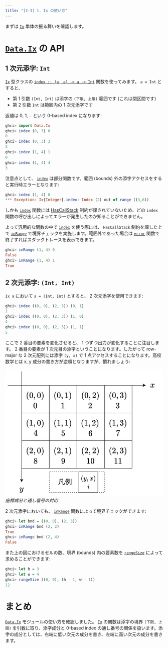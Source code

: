 ```yaml
---
title: "[2-3] 1. Ix の使い方"
---
```


まずは [`Ix`] 単体の振る舞いを確認します。

# [`Data.Ix`] の API

## 1 次元添字: `Int`

[`Ix`] 型クラスの [`index :: (a, a) -> a -> Int`][`index`] 関数を使ってみます。 `a = Int` とすると、

- 第 1 引数 `(Int, Int)` は添字の `(下限, 上限)` 範囲です (これは閉区間です)
- 第 2 引数 `Int` は範囲内の 1 次元添字です

返値は 0, 1, .. という 0-based index になります:

```hs
ghci> import Data.Ix
ghci> index (0, 3) 0
0
ghci> index (0, 3) 3
3
ghci> index (1, 4) 1
0
ghci> index (1, 4) 4
3
```

注意点として、 [`index`] は部分関数です。範囲 (bounds) 外の添字アクセスをすると実行時エラーとなります:

```hs
ghci> index (1, 4) 0
*** Exception: Ix{Integer}.index: Index (2) out of range ((3,6))
```

しかも [`index`] 関数には [HasCallStack] 制約が課されていないため、どの `index` 関数の呼び出しによってエラーが発生したのか知ることができません。

よって汎用的な関数の中で [`index`] を使う際には、 `HasCallStack` 制約を課した上で [`inRange`] で境界チェックを実施します。範囲外であった場合は [`error`] 関数で終了すればスタックトレースを表示できます。

```hs
ghci> inRange (1, 4) 0
False
ghci> inRange (1, 4) 1
True
```

## 2 次元添字: `(Int, Int)`

`Ix a` において `a = (Int, Int)` とすると、 2 次元添字を使用できます:

```hs
ghci> index ((0, 0), (2, 3)) (0, 1)
1
ghci> index ((0, 0), (2, 3)) (1, 0)
4
ghci> index ((0, 0), (2, 3)) (1, 1)
5
```

ここで 2 番目の要素を変化させると、 1 つずつ出力が変化することに注目します。 2 番目の要素が 1 次元目の添字ということになります。したがって row-major な 2 次元配列には添字 `(y, x)` で 1 点アクセスすることになります。高校数学とは x, y 成分の書き方が逆順となりますが、慣れましょう:

![2 次元添字](/images/seriously-haskell/array-index.png)
*座標成分と通し番号の対応*

2 次元添字においても、 [`inRange`] 関数によって境界チェックができます:

```hs
ghci> let bnd = ((0, 0), (2, 3))
ghci> inRange bnd (2, 2)
True
ghci> inRange bnd (2, 4)
False
```

また上の図におけるセルの数、境界 (bounds) 内の要素数を [`rangeSize`] によって求めることができます:

```hs
ghci> let h = 3
ghci> let w = 4
ghci> rangeSize ((0, 0), (h - 1, w - 1))
12
```

# まとめ

[`Data.Ix`] モジュールの使い方を確認しました。 [`Ix`] の関数は添字の境界 `(下限, 上限)` を引数に取り、添字成分と 0-based index の通し番号の関係を扱います。添字の成分としては、右端に低い次元の成分を書き、左端に高い次元の成分を書きます。

[`array`]: https://www.stackage.org/lts-21.7/package/array-0.5.4.0
[`IArray`]: https://www.stackage.org/haddock/lts-21.7/array-0.5.4.0/Data-Array-IArray.html
[`UArray`]: https://www.stackage.org/haddock/lts-21.7/array-0.5.4.0/Data-Array-Unboxed.html#t:UArray
[`Data.Array`]: https://www.stackage.org/haddock/lts-21.7/array-0.5.4.0/Data-Array-Array.html
[`Data.UArray`]: https://www.stackage.org/haddock/lts-21.7/array-0.5.4.0/Data-Array-UArray.html
[`Data.Ix`]: https://hackage.haskell.org/package/base-4.17.1.0/docs/Data-Ix.html
[`Ix`]: https://hackage.haskell.org/package/base-4.17.1.0/docs/Data-Ix.html#t:Ix

[`error`]: https://hackage.haskell.org/package/base-4.17.1.0/docs/GHC-Err.html#v:error
[`!`]: https://www.stackage.org/haddock/lts-21.7/array-0.5.4.0/Data-Array-IArray.html#v:-33-
[`accumArray`]: https://www.stackage.org/haddock/lts-21.7/array-0.5.4.0/Data-Array-IArray.html#v:accumArray
[`listArray`]: https://www.stackage.org/haddock/lts-21.7/array-0.5.4.0/Data-Array-IArray.html#v:listArray
[`index`]: https://hackage.haskell.org/package/base-4.17.1.0/docs/Data-Ix.html#v:index
[`inRange`]: https://hackage.haskell.org/package/base-4.17.1.0/docs/Data-Ix.html#v:inRange
[`rangeSize`]: https://hackage.haskell.org/package/base-4.17.1.0/docs/Data-Ix.html#v:rangeSize
[HasCallStack]: https://ghc.gitlab.haskell.org/ghc/doc/users_guide/exts/callstack.html

[`unsafeAccumArray'`]: https://hackage.haskell.org/package/base-4.17.1.0/docs/GHC-Arr.html#v:unsafeAccumArray-39-
[`newArray`]: https://www.stackage.org/haddock/lts-21.7/array-0.5.4.0/Data-Array-MArray.html#v:newArray

[`foldl'`]: https://hackage.haskell.org/package/base-4.17.1.0/docs/Data-List.html#v:foldl-39-

[`GHC.Arr`]: https://hackage.haskell.org/package/base-4.17.1.0/docs/GHC-Arr.html
[`vector`]: https://www.stackage.org/lts-21.7/package/vector-0.13.0.0
[`accumulate`]: https://hackage.haskell.org/package/vector-0.13.1.0/docs/Data-Vector-Generic.html#v:accumulate
[prim-ops]: https://gitlab.haskell.org/ghc/ghc/-/wikis/commentary/prim-ops

